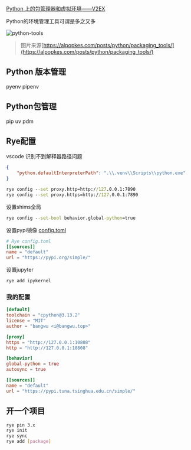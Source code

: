 [Python 上的包管理器和虚拟环境——V2EX](https://www.v2ex.com/t/1032069)

Python的环境管理工具可谓是多之又多

![python-tools](https://cdn.bangwu.top/img/202503131258281.webp)

> 图片来源[https://alpopkes.com/posts/python/packaging_tools/](https://alpopkes.com/posts/python/packaging_tools/)



## Python 版本管理

pyenv pipenv

## Python包管理

pip uv pdm

## Rye配置

vscode 识别不到解释器路径问题

```json
{
    "python.defaultInterpreterPath": ".\\.venv\\Scripts\\python.exe"
}
```

```cmd
rye config --set proxy.http=http://127.0.0.1:7890
rye config --set proxy.https=http://127.0.0.1:7890
```

设置shims全局

```cmd
rye config --set-bool behavior.global-python=true
```

设置pypi镜像 [config.toml](https://rye.astral.sh/guide/config/#config-file)

```toml
# Rye config.toml
[[sources]]
name = "default"
url = "https://pypi.org/simple/"
```

设置jupyter

```bash
rye add ipykernel
```

### 我的配置

```toml
[default]
toolchain = "cpython@3.13.2"
license = "MIT"
author = "bangwu <i@bangwu.top>"

[proxy]
https = "http://127.0.0.1:10808"
http = "http://127.0.0.1:10808"

[behavior]
global-python = true
autosync = true

[[sources]]
name = "default"
url = "https://pypi.tuna.tsinghua.edu.cn/simple/"
```

## 开一个项目

```bash
rye pin 3.x
rye init
rye sync
rye add [package]
```

